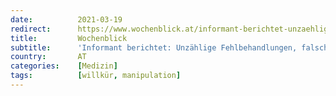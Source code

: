 ```yaml
---
date:          2021-03-19
redirect:      https://www.wochenblick.at/informant-berichtet-unzaehlige-fehlbehandlungen-falsche-todesdiagnosen/
title:         Wochenblick
subtitle:      'Informant berichtet: Unzählige Fehlbehandlungen, falsche Todesdiagnosen'
country:       AT
categories:    [Medizin]
tags:          [willkür, manipulation]
---
```

